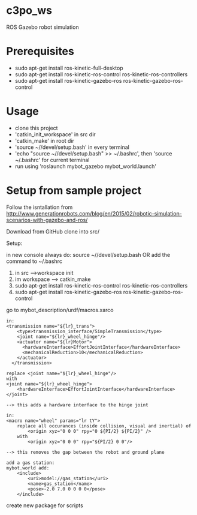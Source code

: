# c3po_ws
ROS Gazebo robot simulation

# Prerequisites
- sudo apt-get install ros-kinetic-full-desktop
- sudo apt-get install ros-kinetic-ros-control ros-kinetic-ros-controllers
- sudo apt-get install ros-kinetic-gazebo-ros ros-kinetic-gazebo-ros-control

# Usage
- clone this project
- 'catkin_init_workspace' in src dir
- 'catkin_make' in root dir
- 'source ~/<YourWorkspace>/devel/setup.bash' in every terminal
- 'echo "source ~/<YourWorkspace>/devel/setup.bash" >> ~/.bashrc', then 'source ~/.bashrc' for current terminal
- run using 'roslaunch mybot_gazebo mybot_world.launch'


# Setup from sample project
Follow the isntallation from http://www.generationrobots.com/blog/en/2015/02/robotic-simulation-scenarios-with-gazebo-and-ros/

Download from GitHub
clone into src/

Setup:

in new console always do: source ~/<YourWorkspace>/devel/setup.bash OR add the command to ~/.bashrc

1. in src -->workspace init
2. im workspace --> catkin_make
3. sudo apt-get install ros-kinetic-ros-control ros-kinetic-ros-controllers
4. sudo apt-get install ros-kinetic-gazebo-ros ros-kinetic-gazebo-ros-control

go to mybot_description/urdf/macros.xarco

	in:
	<transmission name="${lr}_trans">
        <type>transmission_interface/SimpleTransmission</type>
        <joint name="${lr}_wheel_hinge"/>
        <actuator name="${lr}Motor">
          <hardwareInterface>EffortJointInterface</hardwareInterface>
          <mechanicalReduction>10</mechanicalReduction>
        </actuator>
      </transmission>

	replace <joint name="${lr}_wheel_hinge"/>
	with
	<joint name="${lr}_wheel_hinge">
        <hardwareInterface>EffortJointInterface</hardwareInterface>
    </joint>

    --> this adds a hardware interface to the hinge joint

    in: 
	<macro name="wheel" params="lr tY">
		replace all occurances (inside collision, visual and inertial) of 
			<origin xyz="0 0 0" rpy="0 ${PI/2} ${PI/2}" /> 
		with 
			<origin xyz="0 0 0" rpy="${PI/2} 0 0"/>

	--> this removes the gap between the robot and ground plane

	add a gas station:
	mybot.world add:
		<include>
      		<uri>model://gas_station</uri>
      		<name>gas_station</name>
      		<pose>-2.0 7.0 0 0 0 0</pose>
    	</include>


create new package for scripts
